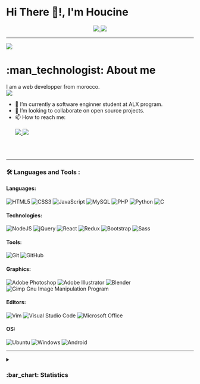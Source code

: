 # Hi There 👋!, I'm Houcine
<div align = "center">
	<div id = "badges">
		<a href = "https://www.linkedin.com/in/elhoucine-bh">
			<img src = "https://img.shields.io/badge/LinkedIn-blue?logo=linkedin&logoColor=white&style=for-the-badge"/>
		</a>
		<a href = "https://twitter.com/hocinbaha20">
			<img src = "https://img.shields.io/badge/twitter-blue?logo=twitter&logoColor=white&style=for-the-badge"/>
		</a>
	</div>
</div>

---

<div>
	<img src = "https://komarev.com/ghpvc/?username=hbcode1" />
	<h1> :man_technologist: About me </h1>
	I am a web developper from morocco.	
	<br/>
<picture>
<source srcset="https://github-readme-stats.vercel.app/api?username=hbcode1&show_icons=true&theme=dark"
  media="(prefers-color-scheme: dark)"
/>
<source srcset="https://github-readme-stats.vercel.app/api?username=hbcode1&show_icons=true"
  media="(prefers-color-scheme: light), (prefers-color-scheme: no-preference)"
/>
<img src="https://github-readme-stats.vercel.app/api?username=hbcode1&show_icons=true" />
</picture>
	<br/>
	<ul align = "left">
		<li> 🌱 I’m currently a software enginner student at ALX program.</li>
		<li> 👯 I’m looking to collaborate on open source projects.</li>
		<li> 📫 How to reach me: 
	<br/>
	<br/>
			<a href = "https://www.linkedin.com/in/elhoucine-bh">
				<img src = "https://img.shields.io/badge/linkedin-%230077B5.svg?style=for-the-badge&logo=linkedin&logoColor=white" />
			</a>
			<a href = "https://twitter.com/hocinbaha20">
				<img src = "https://img.shields.io/badge/Twitter-%231DA1F2.svg?style=for-the-badge&logo=Twitter&logoColor=white" />
			</a>
		</li>
	</ul>
	
</div>
	<br/>
	<br/>

---

### :hammer_and_wrench: Languages and Tools :

#### Languages:

![HTML5](https://img.shields.io/badge/-HTML5-000000?style=flat&logo=html5)
![CSS3](https://img.shields.io/badge/-CSS3-000000?style=flat&logo=css3&logoColor=blue)
![JavaScript](https://img.shields.io/badge/-JavaScript-000000?style=flat&logo=javascript)
![MySQL](https://img.shields.io/badge/-MySQL-000000?style=flat&logo=postgresql)
![PHP](https://img.shields.io/badge/-PHP-000000?style=flat&logo=php)
![Python](https://img.shields.io/badge/-Python-000000?style=flat&logo=python&logoColor=ffdd54)
![C](https://img.shields.io/badge/-C-000000?style=flat&logo=c)
<br/>

#### Technologies:

![NodeJS](https://img.shields.io/badge/-NodeJS-000000?style=flat&logo=nodedotjs)
![jQuery](https://img.shields.io/badge/-jQuery-000000?style=flat&logo=jquery&logoColor=0769AD)
![React](https://img.shields.io/badge/-React-222222?style=flat&logo=React&logoColor=61DAFB)
![Redux](https://img.shields.io/badge/-Redux-000000?style=flat&logo=redux)
![Bootstrap](https://img.shields.io/badge/-Bootstrap-000000?style=flat&logo=bootstrap)
![Sass](https://img.shields.io/badge/-Sass-000000?style=flat&logo=sass)

#### Tools:

![Git](https://img.shields.io/badge/-Git-222222?style=flat&logo=git&logoColor=F05032)
![GitHub](https://img.shields.io/badge/-GitHub-222222?style=flat&logo=github&logoColor=181717)

#### Graphics:

![Adobe Photoshop](https://img.shields.io/badge/photoshop-%2331A8FF.svg?style=for-the-badge&logo=adobe%20photoshop&logoColor=white)
![Adobe Illustrator](https://img.shields.io/badge/illustrator-%23FF9A00.svg?style=for-the-badge&logo=adobe%20illustrator&logoColor=white)
![Blender](https://img.shields.io/badge/blender-%23F5792A.svg?style=for-the-badge&logo=blender&logoColor=white)
![Gimp Gnu Image Manipulation Program](https://img.shields.io/badge/Gimp-657D8B?style=for-the-badge&logo=gimp&logoColor=FFFFFF)

#### Editors:

![Vim](https://img.shields.io/badge/VIM-%2311AB00.svg?style=for-the-badge&logo=vim&logoColor=white)
![Visual Studio Code](https://img.shields.io/badge/VS%20Code-0078d7.svg?style=for-the-badge&logo=visual-studio-code&logoColor=white)
![Microsoft Office](https://img.shields.io/badge/MS%20Office-D83B01?style=for-the-badge&logo=microsoft-office&logoColor=white)

#### OS:

![Ubuntu](https://img.shields.io/badge/Ubuntu-E95420?style=for-the-badge&logo=ubuntu&logoColor=white)
![Windows](https://img.shields.io/badge/Windows-0078D6?style=for-the-badge&logo=windows&logoColor=white)
![Android](https://img.shields.io/badge/Android-3DDC84?style=for-the-badge&logo=android&logoColor=white)

---

<details>
	<summary>
	<h3>:bar_chart: Statistics</h3>
	</summary>
	<img src="https://github-readme-streak-stats.herokuapp.com?user=hbcode1&exclude_days=Sun&card_width=540&hide_border=falsw&theme=dark"  align = "left" height = "210px"/>
	<img src="https://github-readme-stats.vercel.app/api/top-langs/?username=hbcode1&layout=compact&langs_count=8&theme=dark"  align = "right" height = "210px"/>
</details>

#### 



#### 


